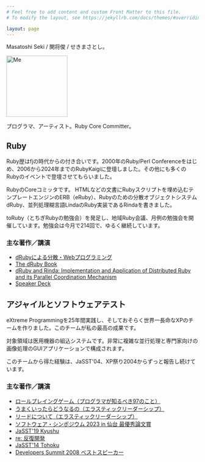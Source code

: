 ```yaml
---
# Feel free to add content and custom Front Matter to this file.
# To modify the layout, see https://jekyllrb.com/docs/themes/#overriding-theme-defaults

layout: page
---
```


Masatoshi Seki / 関将俊 / せきまさとし。

<img width="160" src="https://www.druby.org/me2023.jpg" alt="Me">

プログラマ、アーティスト。Ruby Core Committer。

## Ruby

Ruby歴はfjの時代からの付き合いです。2000年のRuby/Perl Conferenceをはじめ、2006から2024年までのRubyKaigiに登壇しました。その他にも多くのRubyのイベントで登壇させてもらいました。

RubyのCoreコミッタです。
HTMLなどの文書にRubyスクリプトを埋め込むテンプレートエンジンのERB（eRuby）、Rubyのための分散オブジェクトシステムdRuby、並列処理糊言語LindaのRuby実装であるRindaを書きました。

toRuby（とちぎRubyの勉強会）を発足し、地域Ruby会議、月例の勉強会を開催しています。勉強会は今月で214回で、ゆるく継続しています。

### 主な著作／講演

- [dRubyによる分散・Webプログラミング](https://amzn.to/41OWC10)
- [The dRuby Book](https://www.druby.org)
- [dRuby and Rinda: Implementation and Application of Distributed Ruby and its Parallel Coordination Mechanism](https://link.springer.com/article/10.1007/s10766-008-0086-1)
- [Speaker Deck](https://speakerdeck.com/m_seki)

## アジャイルとソフトウェアテスト

eXtreme Programmingを25年間実践し、そしておそらく世界一長命なXPのチームを作りました。このチームが私の最高の成果です。

対象領域は医用機器の組込システムです。非常に複雑な並行処理と専門家向けの画像処理のGUIアプリケーションで構成されます。

このチームから得た経験は、JaSST'04、XP祭り2004からずっと報告し続けています。


### 主な著作／講演

- [ロールプレイングゲーム（プログラマが知るべき97のこと）](https://druby.hatenablog.com/entry/20101202/p1)
- [うまくいったらどうなるの（エラスティックリーダーシップ）](https://druby.hatenablog.com/entry/2024/08/06/183008)
- [リードについて（エラスティックリーダーシップ）](https://druby.hatenablog.com/entry/2024/08/11/012647)
- [ソフトウェア・シンポジウム 2023 in 仙台 最優秀論文賞](https://www.sea.jp/ss2023/programme.php)
- [JaSST'19 Kyushu](https://www.jasst.jp/symposium/jasst19kyushu/report.html)
- [re: 反復開発](https://speakerdeck.com/m_seki/re-iterative-development-iteration-4?slide=4)
- [JaSST'14 Tohoku](https://www.jasst.jp/symposium/jasst14tohoku/report.html)
- [Developers Summit 2008 ベストスピーカー](https://codezine.jp/devsumi/2008/best_speaker/)